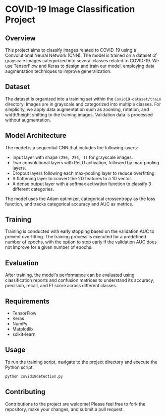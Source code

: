 # COVID-19 Image Classification Project

## Overview
This project aims to classify images related to COVID-19 using a Convolutional Neural Network (CNN). The model is trained on a dataset of grayscale images categorized into several classes related to COVID-19. We use TensorFlow and Keras to design and train our model, employing data augmentation techniques to improve generalization.

## Dataset
The dataset is organized into a training set within the `Covid19-dataset/train` directory. Images are in grayscale and categorized into multiple classes. For simplicity, we apply data augmentation such as zooming, rotation, and width/height shifting to the training images. Validation data is processed without augmentation.

## Model Architecture
The model is a sequential CNN that includes the following layers:
- Input layer with shape `(256, 256, 1)` for grayscale images.
- Two convolutional layers with ReLU activation, followed by max-pooling layers.
- Dropout layers following each max-pooling layer to reduce overfitting.
- A flattening layer to convert the 2D features to a 1D vector.
- A dense output layer with a softmax activation function to classify 3 different categories.

The model uses the Adam optimizer, categorical crossentropy as the loss function, and tracks categorical accuracy and AUC as metrics.

## Training
Training is conducted with early stopping based on the validation AUC to prevent overfitting. The training process is executed for a predefined number of epochs, with the option to stop early if the validation AUC does not improve for a given number of epochs.

## Evaluation
After training, the model's performance can be evaluated using classification reports and confusion matrices to understand its accuracy, precision, recall, and F1 score across different classes.

## Requirements
- TensorFlow
- Keras
- NumPy
- Matplotlib
- scikit-learn

## Usage
To run the training script, navigate to the project directory and execute the Python script:

```sh
python covid19detection.py
```

## Contributing
Contributions to the project are welcome! Please feel free to fork the repository, make your changes, and submit a pull request.
